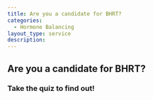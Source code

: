 ```yaml
---
title: Are you a candidate for BHRT?
categories:
  - Hormone Balancing
layout_type: service
description:
---
```

## Are you a candidate for BHRT?
### Take the quiz to find out!
